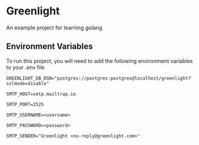# Greenlight

An example project for learning golang


## Environment Variables

To run this project, you will need to add the following environment variables to your .env file

`GREENLIGHT_DB_DSN="postgres://postgres:postgres@localhost/greenlight?sslmode=disable"`

`SMTP_HOST=smtp.mailtrap.io`

`SMTP_PORT=2525`

`SMTP_USERNAME=<username>`

`SMTP_PASSWORD=<password>`

`SMTP_SENDER="Greenlight <no-reply@greenlight.com>"`
  
